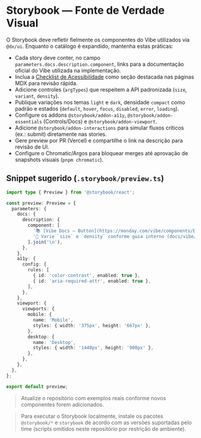 # Storybook — Fonte de Verdade Visual

O Storybook deve refletir fielmente os componentes do Vibe utilizados via `@dx/ui`. Enquanto o catálogo é expandido, mantenha estas práticas:

- Cada story deve conter, no campo `parameters.docs.description.component`, links para a documentação oficial do Vibe utilizada na implementação.
- Inclua a [Checklist de Acessibilidade](./accessibility-checklist.md) como seção destacada nas páginas MDX para revisão rápida.
- Adicione controles (`argTypes`) que respeitem a API padronizada (`size`, `variant`, `density`).
- Publique variações nos temas `light` e `dark`, densidade `compact` como padrão e estados (`default`, `hover`, `focus`, `disabled`, `error`, `loading`).
- Configure os addons `@storybook/addon-a11y`, `@storybook/addon-essentials` (Controls/Docs) e `@storybook/addon-viewport`.
- Adicione `@storybook/addon-interactions` para simular fluxos críticos (ex.: submit) diretamente nas stories.
- Gere preview por PR (Vercel) e compartilhe o link na descrição para revisão de UI.
- Configure o Chromatic/Argos para bloquear merges até aprovação de snapshots visuais (`pnpm chromatic`).

## Snippet sugerido (`.storybook/preview.ts`)
```ts
import type { Preview } from '@storybook/react';

const preview: Preview = {
  parameters: {
    docs: {
      description: {
        component: [
          '📚 [Vibe Docs — Button](https://monday.com/vibe/components/button)',
          '🧭 Varie `size` e `density` conforme guia interno (docs/vibe/themes-density.md)'
        ].join('\n'),
      },
    },
    a11y: {
      config: {
        rules: [
          { id: 'color-contrast', enabled: true },
          { id: 'aria-required-attr', enabled: true },
        ],
      },
    },
    viewport: {
      viewports: {
        mobile: {
          name: 'Mobile',
          styles: { width: '375px', height: '667px' },
        },
        desktop: {
          name: 'Desktop',
          styles: { width: '1440px', height: '900px' },
        },
      },
    },
  },
};

export default preview;
```

> Atualize o repositório com exemplos reais conforme novos componentes forem adicionados.

> Para executar o Storybook localmente, instale os pacotes `@storybook/*` e `storybook` de acordo com as versões suportadas pelo time (scripts omitidos neste repositório por restrição de ambiente).
